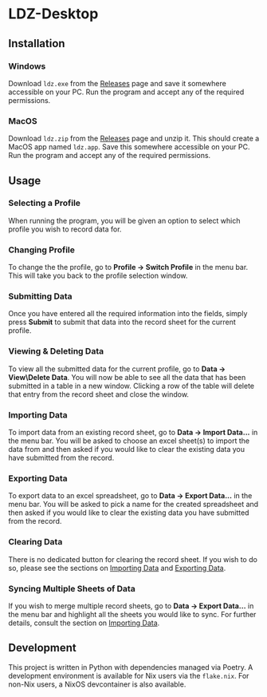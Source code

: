 # LDZ-Desktop

## Installation

### Windows

Download `ldz.exe` from the [Releases](https://github.com/ElliottSullingeFarrall/ldz-desktop/releases/latest) page and save it somewhere accessible on your PC. Run the program and accept any of the required permissions.

### MacOS

Download `ldz.zip` from the [Releases](https://github.com/ElliottSullingeFarrall/ldz-desktop/releases/latest) page and unzip it. This should create a MacOS app named `ldz.app`. Save this somewhere accessible on your PC. Run the program and accept any of the required permissions.

## Usage

### Selecting a Profile

When running the program, you will be given an option to select which profile you wish to record data for.

### Changing Profile

To change the the profile, go to **Profile → Switch Profile** in the menu bar. This will take you back to the profile selection window.

### Submitting Data

Once you have entered all the required information into the fields, simply press **Submit** to submit that data into the record sheet for the current profile.

### Viewing & Deleting Data

To view all the submitted data for the current profile, go to **Data → View\\Delete Data**. You will now be able to see all the data that has been submitted in a table in a new window. Clicking a row of the table will delete that entry from the record sheet and close the window.

### Importing Data

To import data from an existing record sheet, go to **Data → Import Data...** in the menu bar. You will be asked to choose an excel sheet(s) to import the data from and then asked if you would like to clear the existing data you have submitted from the record.

### Exporting Data

To export data to an excel spreadsheet, go to **Data → Export Data...** in the menu bar. You will be asked to pick a name for the created spreadsheet and then asked if you would like to clear the existing data you have submitted from the record.

### Clearing Data

There is no dedicated button for clearing the record sheet. If you wish to do so, please see the sections on [Importing Data](#importing-data) and [Exporting Data](#exporting-data).

### Syncing Multiple Sheets of Data

If you wish to merge multiple record sheets, go to **Data → Export Data...** in the menu bar and highlight all the sheets you would like to sync. For further details, consult the section on [Importing Data](#importing-data).

## Development

This project is written in Python with dependencies managed via Poetry. A development environment is available for Nix users via the `flake.nix`. For non-Nix users, a NixOS devcontainer is also available.
